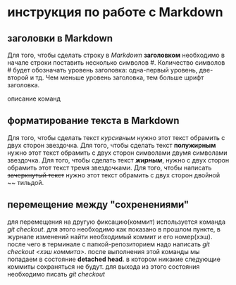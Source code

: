 # инструкция по работе с Markdown

## заголовки в Markdown
Для того, чтобы сделать строку в *Markdown* **заголовком** необходимо в начале строки поставить несколько символов #. Количество символов # будет обозначать уровень заголовка: одна-первый уровень, две- второй и тд. Чем меньше уровень заголовка, тем больше шрифт заголовка.

описание команд
## форматирование текста в Markdown
Для того, чтобы сделать текст *курсивным* нужно этот текст обрамить с двух сторон звездочка. 
Для того, чтобы сделать текст **полужирным** нужно этот текст обрамить с двух сторон символами  двумя символами звездочка. 
Для того, чтобы сделать текст ***жирным***, нужно с двух сторон обрамить этот текст тремя звездочками.
Для того, чтобы написать ~~зачеркнутый текст~~ нужно этот текст обрамить с двух сторон двойной ~~ тильдой.

## перемещение между "сохренениями"
для перемещения на другую фиксацию(коммит) используется команда *git checkout*. для этого необходимо как показано в прошлом пункте, в журнале изменений найти необходимый коммит и его номер(хэш). после чего в терминале с папкой-репозиторием надо написать *git checkout <хэш коммита>*. после выполнения этой команды мы попадаем в состояние **detached head**. в котором никакие следующие коммиты сохраняться не будут. для выхода из этого состояния необходимо писать *git checkout*